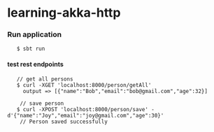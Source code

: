 # learning-akka-http

### Run application 

       $ sbt run 
       
 #### test rest endpoints 
       // get all persons
       $ curl -XGET 'localhost:8000/person/getAll'
         output => [{"name":"Bob","email":"bob@gmail.com","age":32}]
        
        // save person  
       $ curl -XPOST 'localhost:8000/person/save' -d'{"name":"Joy","email":"joy@gmail.com","age":30}'
        // Person saved successfully
        
